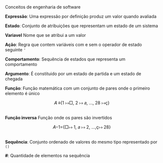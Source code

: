 Conceitos de engenharia de software

**Expressão**:
    Uma expressão por definição produz um valor quando avaliada

**Estado**:
    Conjunto de atribuições que representam um estado de um sistema

**Variavel**
    Nome que se atribui a um valor

**Ação**:
    Regra que contem variáveis com e sem o operador de estado seguinte `'`

**Comportamento**:
    Sequência de estados que representa um comportamento

**Argumento**:
    É constituido por um estado de partida e um estado de chegada

**Função**:
    Função matemática com um conjunto de pares onde o primeiro elemento é único
<br>
<div style="text-align:center">𝐴 ≜{1 ↦□, 2 ↦ 𝑎, ..., 28 ↦ç}</div>
<br>

**Função inversa**
    Função onde os pares são invertidos
<br>
<div style="text-align:center">𝐴−1={□↦ 1, 𝑎 ↦ 2, ...,ç↦ 28}</div>
<br>

**Sequência**:
    Conjunto ordenado de valores do mesmo tipo representado por `⟨⟩`

**#**:
    Quantidade de elementos na sequência






